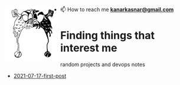<a href="#" onclick="return false;"><img align="left" src="https://github.com/thraddash/thraddash.github.io/blob/master/avatar/light-dark-avatar.png"  height="150" width="150" /></a>
- 📫 How to reach me **kanarkasnar@gmail.com**
# Finding things that interest me
random projects and devops notes

* [2021-07-17-first-post](posts/2021-07-17-first-post.md)

<!-- MARKDOWN LINKS & IMAGES -->
